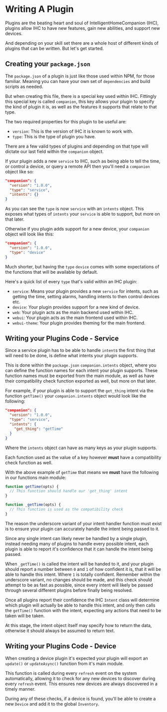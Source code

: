 # Writing A Plugin

Plugins are the beating heart and soul of IntelligentHomeCompanion (IHC), plugins allow IHC to have new features, gain new abilities, and support new devices.

And depending on your skill set there are a whole host of different kinds of plugins that can be written. But let's get started.

## Creating your `package.json`

The `package.json` of a plugin is just like those used within NPM, for those familiar.
Meaning you can have your own set of `dependencies` and build scripts as needed.

But when creating this file, there is a special key used within IHC. Fittingly this special key is called `companion`, this key allows your plugin to specify the kind of plugin it is, as well as the features it supports that relate to that type.

The two required properties for this plugin to be useful are:
  * `version`: This is the version of IHC it is known to work with.
  * `type`: This is the type of plugin you have.

There are a few valid types of plugins and depending on that type will dictate our last field within the `companion` object.

If your plugin adds a new `service` to IHC, such as being able to tell the time, or control a device, or query a remote API then you'll need a `companion` object like so:

```json
"companion": {
  "version": "1.0.0",
  "type": "service",
  "intents": {}
}
```

As you can see the `type` is now `service` with an `intents` object. This exposes what types of `intents` your `service` is able to support, but more on that later.

Otherwise if you plugin adds support for a new device, your `companion` object will look like this:

```json
"companion": {
  "version": "1.0.0",
  "type": "device"
}
```

Much shorter, but having the `type` `device` comes with some expectations of the functions that will be available by default.

Here's a quick list of every `type` that's valid within an IHC plugin:

  * `service`: Means your plugin provides a new `service` for intents, such as getting the time, setting alarms, handling intents to then control devices etc.
  * `device`: Your plugin provides support for a new kind of device.
  * `web`: Your plugin acts as the main backend used within IHC.
  * `webui`: Your plugin acts as the main frontend used within IHC.
  * `webui-theme`: Your plugin provides theming for the main frontend.

## Writing your Plugins Code - Service

Since a service plugin has to be able to handle `intent`s the first thing that will need to be done, is define what intents your plugin supports.

This is done within the `package.json` `companion.intents` object, where you can define the function names for each intent your plugin supports.
These function names must be exported from the main module, as well as have their compatibility check function exported as well, but more on that later.

For example, if your plugin is able to support the `get_thing` intent via the function `getTime()` your `companion.intents` object would look like the following:

```json
"companion": {
  "version": "1.0.0",
  "type": "service",
  "intents": {
    "get_thing": "getTime"
  }
}
```

Where the `intents` object can have as many keys as your plugin supports.

Each function used as the value of a key however **must** have a compatibility check function as well.

With the above example of `getTime` that means we **must** have the following in our functions main module:

```javascript
function getTime(opts) {
  // This function should handle our 'get_thing' intent
}

function _getTime(opts) {
  // This function is used as the compatibility check
}
```

The reason the underscore variant of your intent handler function must exist is to ensure your plugin can accurately handle the intent being passed to it.

Since any single intent can likely never be handled by a single plugin, instead needing many of plugins to handle every possible intent, each plugin is able to report it's confidence that it can handle the intent being passed.

When `_getTime()` is called the intent will be handed to it, and your plugin should report a number between `0` and `1` of how confident it is, that it will be able to handle this intent. Where `1` is totally confident. Remember within the underscore variant, no changes should be made, and this check should attempt to be as fast as possible, since every intent will likely be passed through several different plugins before finally being resolved.

Once all plugins report their confidence the IHC `Intent` class will determine which plugin will actually be able to handle this intent, and only then calls the `getTime()` function with the intent, expecting any actions that need to be taken will be taken.

At this stage, the intent object itself may specify how to return the data, otherwise it should always be assumed to return text.

## Writing your Plugins Code - Device

When creating a device plugin it's expected your plugin will export an `update()` or `updateAsync()` function from it's main module.

This function is called during every `refresh` event on the system automatically, allowing it to check for any new devices to discover during every `refresh` event. This ensures new devices are always discovered in a timely manner.

During any of these checks, if a device is found, you'll be able to create a new `Device` and add it to the global `Inventory`.
